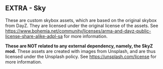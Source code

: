 ## EXTRA - Sky

These are custom skybox assets, which are based on the original skybox from DayZ. They are licensed under the original license of the assets. See https://www.bohemia.net/community/licenses/arma-and-dayz-public-license-share-alike-adpl-sa for more information.

**These are NOT related to any external dependency, namely, the SkyZ mod.** These assets are created with images from Unsplash, and are thus licensed under the Unsplash policy. See https://unsplash.com/license for more information.
